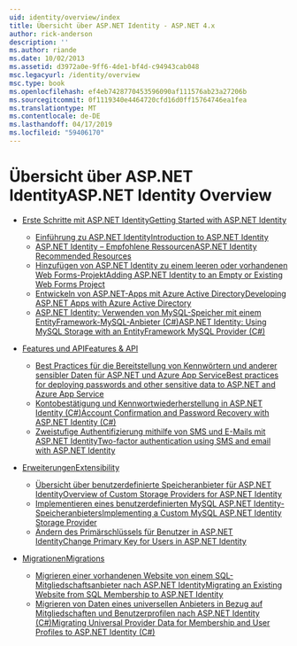 ```yaml
---
uid: identity/overview/index
title: Übersicht über ASP.NET Identity - ASP.NET 4.x
author: rick-anderson
description: ''
ms.author: riande
ms.date: 10/02/2013
ms.assetid: d3972a0e-9ff6-4de1-bf4d-c94943cab048
msc.legacyurl: /identity/overview
msc.type: book
ms.openlocfilehash: ef4eb7428770453596090af111576ab23a27206b
ms.sourcegitcommit: 0f1119340e4464720cfd16d0ff15764746ea1fea
ms.translationtype: MT
ms.contentlocale: de-DE
ms.lasthandoff: 04/17/2019
ms.locfileid: "59406170"
---
```

# <a name="aspnet-identity-overview"></a><span data-ttu-id="42c2b-102">Übersicht über ASP.NET Identity</span><span class="sxs-lookup"><span data-stu-id="42c2b-102">ASP.NET Identity Overview</span></span>

- [<span data-ttu-id="42c2b-103">Erste Schritte mit ASP.NET Identity</span><span class="sxs-lookup"><span data-stu-id="42c2b-103">Getting Started with ASP.NET Identity</span></span>](getting-started/index.md)

    - [<span data-ttu-id="42c2b-104">Einführung zu ASP.NET Identity</span><span class="sxs-lookup"><span data-stu-id="42c2b-104">Introduction to ASP.NET Identity</span></span>](getting-started/introduction-to-aspnet-identity.md)
    - [<span data-ttu-id="42c2b-105">ASP.NET Identity – Empfohlene Ressourcen</span><span class="sxs-lookup"><span data-stu-id="42c2b-105">ASP.NET Identity Recommended Resources</span></span>](getting-started/aspnet-identity-recommended-resources.md)
    - [<span data-ttu-id="42c2b-106">Hinzufügen von ASP.NET Identity zu einem leeren oder vorhandenen Web Forms-Projekt</span><span class="sxs-lookup"><span data-stu-id="42c2b-106">Adding ASP.NET Identity to an Empty or Existing Web Forms Project</span></span>](getting-started/adding-aspnet-identity-to-an-empty-or-existing-web-forms-project.md)
    - [<span data-ttu-id="42c2b-107">Entwickeln von ASP.NET-Apps mit Azure Active Directory</span><span class="sxs-lookup"><span data-stu-id="42c2b-107">Developing ASP.NET Apps with Azure Active Directory</span></span>](getting-started/developing-aspnet-apps-with-windows-azure-active-directory.md)
    - [<span data-ttu-id="42c2b-108">ASP.NET Identity: Verwenden von MySQL-Speicher mit einem EntityFramework-MySQL-Anbieter (C#)</span><span class="sxs-lookup"><span data-stu-id="42c2b-108">ASP.NET Identity: Using MySQL Storage with an EntityFramework MySQL Provider (C#)</span></span>](getting-started/aspnet-identity-using-mysql-storage-with-an-entityframework-mysql-provider.md)
- [<span data-ttu-id="42c2b-109">Features und API</span><span class="sxs-lookup"><span data-stu-id="42c2b-109">Features & API</span></span>](features-api/index.md)

    - [<span data-ttu-id="42c2b-110">Best Practices für die Bereitstellung von Kennwörtern und anderer sensibler Daten für ASP.NET und Azure App Service</span><span class="sxs-lookup"><span data-stu-id="42c2b-110">Best practices for deploying passwords and other sensitive data to ASP.NET and Azure App Service</span></span>](features-api/best-practices-for-deploying-passwords-and-other-sensitive-data-to-aspnet-and-azure.md)
    - [<span data-ttu-id="42c2b-111">Kontobestätigung und Kennwortwiederherstellung in ASP.NET Identity (C#)</span><span class="sxs-lookup"><span data-stu-id="42c2b-111">Account Confirmation and Password Recovery with ASP.NET Identity (C#)</span></span>](features-api/account-confirmation-and-password-recovery-with-aspnet-identity.md)
    - [<span data-ttu-id="42c2b-112">Zweistufige Authentifizierung mithilfe von SMS und E-Mails mit ASP.NET Identity</span><span class="sxs-lookup"><span data-stu-id="42c2b-112">Two-factor authentication using SMS and email with ASP.NET Identity</span></span>](features-api/two-factor-authentication-using-sms-and-email-with-aspnet-identity.md)
- [<span data-ttu-id="42c2b-113">Erweiterungen</span><span class="sxs-lookup"><span data-stu-id="42c2b-113">Extensibility</span></span>](extensibility/index.md)

    - [<span data-ttu-id="42c2b-114">Übersicht über benutzerdefinierte Speicheranbieter für ASP.NET Identity</span><span class="sxs-lookup"><span data-stu-id="42c2b-114">Overview of Custom Storage Providers for ASP.NET Identity</span></span>](extensibility/overview-of-custom-storage-providers-for-aspnet-identity.md)
    - [<span data-ttu-id="42c2b-115">Implementieren eines benutzerdefinierten MySQL ASP.NET Identity-Speicheranbieters</span><span class="sxs-lookup"><span data-stu-id="42c2b-115">Implementing a Custom MySQL ASP.NET Identity Storage Provider</span></span>](extensibility/implementing-a-custom-mysql-aspnet-identity-storage-provider.md)
    - [<span data-ttu-id="42c2b-116">Ändern des Primärschlüssels für Benutzer in ASP.NET Identity</span><span class="sxs-lookup"><span data-stu-id="42c2b-116">Change Primary Key for Users in ASP.NET Identity</span></span>](extensibility/change-primary-key-for-users-in-aspnet-identity.md)
- [<span data-ttu-id="42c2b-117">Migrationen</span><span class="sxs-lookup"><span data-stu-id="42c2b-117">Migrations</span></span>](migrations/index.md)

    - [<span data-ttu-id="42c2b-118">Migrieren einer vorhandenen Website von einem SQL-Mitgliedschaftsanbieter nach ASP.NET Identity</span><span class="sxs-lookup"><span data-stu-id="42c2b-118">Migrating an Existing Website from SQL Membership to ASP.NET Identity</span></span>](migrations/migrating-an-existing-website-from-sql-membership-to-aspnet-identity.md)
    - [<span data-ttu-id="42c2b-119">Migrieren von Daten eines universellen Anbieters in Bezug auf Mitgliedschaften und Benutzerprofilen nach ASP.NET Identity (C#)</span><span class="sxs-lookup"><span data-stu-id="42c2b-119">Migrating Universal Provider Data for Membership and User Profiles to ASP.NET Identity (C#)</span></span>](migrations/migrating-universal-provider-data-for-membership-and-user-profiles-to-aspnet-identity.md)
